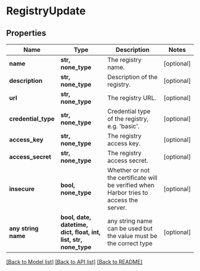 # RegistryUpdate


## Properties
Name | Type | Description | Notes
------------ | ------------- | ------------- | -------------
**name** | **str, none_type** | The registry name. | [optional] 
**description** | **str, none_type** | Description of the registry. | [optional] 
**url** | **str, none_type** | The registry URL. | [optional] 
**credential_type** | **str, none_type** | Credential type of the registry, e.g. &#39;basic&#39;. | [optional] 
**access_key** | **str, none_type** | The registry access key. | [optional] 
**access_secret** | **str, none_type** | The registry access secret. | [optional] 
**insecure** | **bool, none_type** | Whether or not the certificate will be verified when Harbor tries to access the server. | [optional] 
**any string name** | **bool, date, datetime, dict, float, int, list, str, none_type** | any string name can be used but the value must be the correct type | [optional]

[[Back to Model list]](../README.md#documentation-for-models) [[Back to API list]](../README.md#documentation-for-api-endpoints) [[Back to README]](../README.md)


